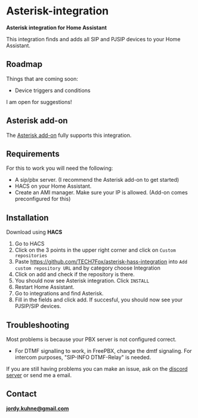 # Asterisk-integration
**Asterisk integration for Home Assistant**

This integration finds and adds all SIP and PJSIP devices to your Home Assistant.

## Roadmap
Things that are coming soon:
* Device triggers and conditions

I am open for suggestions!

## Asterisk add-on

The [Asterisk add-on](https://github.com/TECH7Fox/asterisk-hass-addons) fully supports this integration.

## Requirements
For this to work you will need the following:
* A sip/pbx server. (I recommend the Asterisk add-on to get started)
* HACS on your Home Assistant.
* Create an AMI manager. Make sure your IP is allowed. (Add-on comes preconfigured for this)

## Installation
Download using **HACS**
 1. Go to HACS
 2. Click on the 3 points in the upper right corner and click on `Custom repositories`
 3. Paste https://github.com/TECH7Fox/asterisk-hass-integration into `Add custom repository URL` and by category choose Integration
 4. Click on add and check if the repository is there.
 5. You should now see Asterisk integration. Click `INSTALL`
 6. Restart Home Assistant.
 7. Go to integrations and find Asterisk.
 8. Fill in the fields and click add. If succesful, you should now see your PJSIP/SIP devices.


## Troubleshooting
Most problems is because your PBX server is not configured correct.

* For DTMF signalling to work, in FreePBX, change the dmtf signaling. For intercom purposes, "SIP-INFO DTMF-Relay" is needed.

If you are still having problems you can make an issue, ask on the [discord server](https://discordapp.com/invite/qxnDtHbwuD) or send me a email.

## Contact
**jordy.kuhne@gmail.com**
